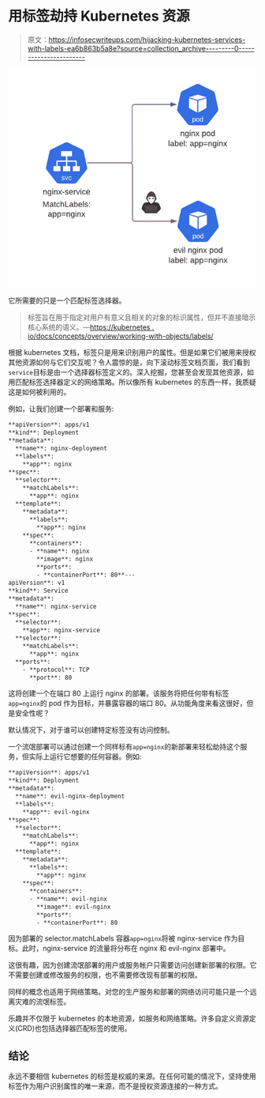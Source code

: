 # 用标签劫持 Kubernetes 资源

> 原文：<https://infosecwriteups.com/hijacking-kubernetes-services-with-labels-ea6b863b5a8e?source=collection_archive---------0----------------------->

![](img/e0b5eafde7729e3400dcba107962c1b9.png)

它所需要的只是一个匹配标签选择器。

> 标签旨在用于指定对用户有意义且相关的对象的标识属性，但并不直接暗示核心系统的语义。—[https://kubernetes . io/docs/concepts/overview/working-with-objects/labels/](https://kubernetes.io/docs/concepts/overview/working-with-objects/labels/)

根据 kubernetes 文档，标签只是用来识别用户的属性。但是如果它们被用来授权其他资源如何与它们交互呢？令人震惊的是，向下滚动标签文档页面，我们看到`service`目标是由一个选择器标签定义的。深入挖掘，您甚至会发现其他资源，如用匹配标签选择器定义的网络策略。所以像所有 kubernetes 的东西一样，我质疑这是如何被利用的。

例如，让我们创建一个部署和服务:

```
**apiVersion**: apps/v1
**kind**: Deployment
**metadata**:
  **name**: nginx-deployment
  **labels**:
    **app**: nginx
**spec**:
  **selector**:
    **matchLabels**:
      **app**: nginx
  **template**:
    **metadata**:
      **labels**:
        **app**: nginx
    **spec**:
      **containers**:
      - **name**: nginx
        **image**: nginx
        **ports**:
        - **containerPort**: 80**---
apiVersion**: v1
**kind**: Service
**metadata**:
  **name**: nginx-service
**spec**:
  **selector**:
    **app**: nginx-service
  **selector**:
    **matchLabels**:
      **app**: nginx
  **ports**:
    - **protocol**: TCP
      **port**: 80
```

这将创建一个在端口 80 上运行 nginx 的部署。该服务将把任何带有标签`app=nginx`的 pod 作为目标，并暴露容器的端口 80。从功能角度来看这很好，但是安全性呢？

默认情况下，对于谁可以创建特定标签没有访问控制。

一个流氓部署可以通过创建一个同样标有`app=nginx`的新部署来轻松劫持这个服务，但实际上运行它想要的任何容器。例如:

```
**apiVersion**: apps/v1
**kind**: Deployment
**metadata**:
  **name**: evil-nginx-deployment
  **labels**:
    **app**: evil-nginx
**spec**:
  **selector**:
    **matchLabels**:
      **app**: nginx
  **template**:
    **metadata**:
      **labels**:
        **app**: nginx
    **spec**:
      **containers**:
      - **name**: evil-nginx
        **image**: evil-nginx
        **ports**:
        - **containerPort**: 80
```

因为部署的 selector.matchLabels 容器`app=nginx`将被 nginx-service 作为目标。此时，nginx-service 的流量将分布在 nginx 和 evil-nginx 部署中。

这很有趣，因为创建流氓部署的用户或服务帐户只需要访问创建新部署的权限。它不需要创建或修改服务的权限，也不需要修改现有部署的权限。

同样的概念也适用于网络策略。对您的生产服务和部署的网络访问可能只是一个远离灾难的流氓标签。

乐趣并不仅限于 kubernetes 的本地资源，如服务和网络策略。许多自定义资源定义(CRD)也包括选择器匹配标签的使用。

## 结论

永远不要相信 kubernetes 的标签是权威的来源。在任何可能的情况下，坚持使用标签作为用户识别属性的唯一来源，而不是授权资源连接的一种方式。